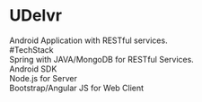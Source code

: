 # UDelvr
Android Application with RESTful services.<br>
#TechStack<br>
Spring with JAVA/MongoDB for RESTful Services.<br>
Android SDK<br>
Node.js for Server<br>
Bootstrap/Angular JS for Web Client<br>
